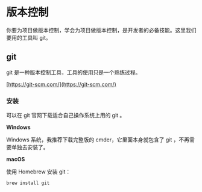 # 版本控制

你要为项目做版本控制，学会为项目做版本控制，是开发者的必备技能。这里我们要用的工具叫 git。

## git

git 是一种版本控制工具，工具的使用只是一个熟练过程。

[https://git-scm.com/](https://git-scm.com/)

### 安装

可以在 git 官网下载适合自己操作系统上用的 git 。

**Windows**

Windows 系统，我推荐下载完整版的 cmder，它里面本身就包含了 git ，不再需要单独去安装了。

**macOS**

使用 Homebrew 安装 git：

```
brew install git
```



